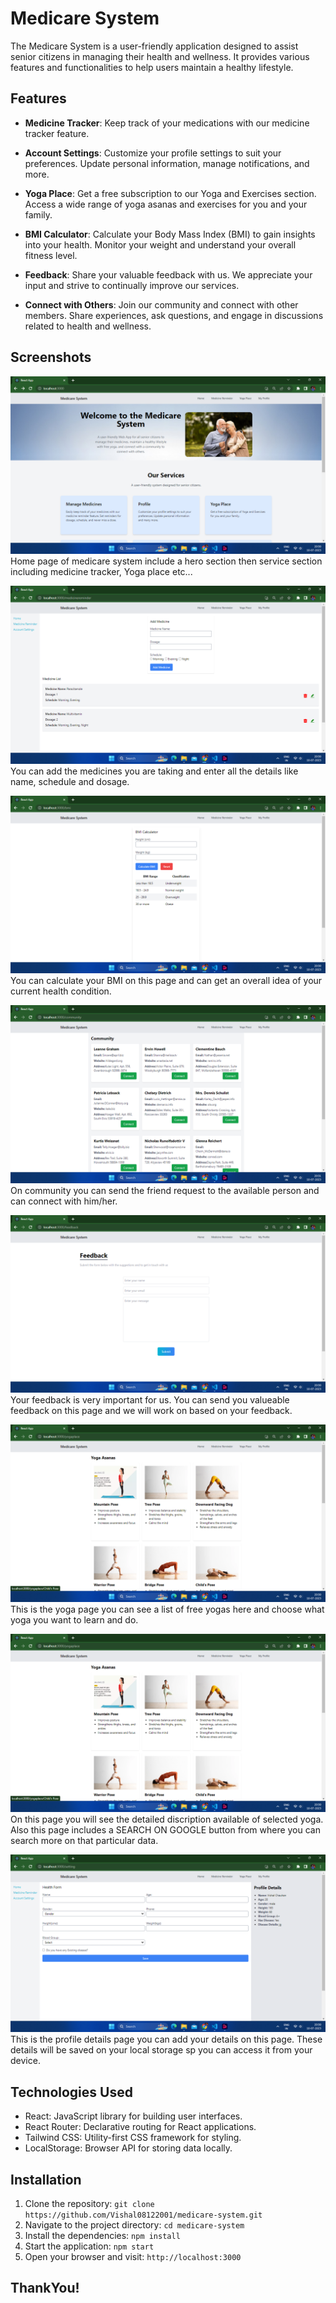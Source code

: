 # Medicare System

The Medicare System is a user-friendly application designed to assist senior citizens in managing their health and wellness. It provides various features and functionalities to help users maintain a healthy lifestyle.

## Features

- **Medicine Tracker**: Keep track of your medications with our medicine tracker feature.

- **Account Settings**: Customize your profile settings to suit your preferences. Update personal information, manage notifications, and more.

- **Yoga Place**: Get a free subscription to our Yoga and Exercises section. Access a wide range of yoga asanas and exercises for you and your family.

- **BMI Calculator**: Calculate your Body Mass Index (BMI) to gain insights into your health. Monitor your weight and understand your overall fitness level.

- **Feedback**: Share your valuable feedback with us. We appreciate your input and strive to continually improve our services.

- **Connect with Others**: Join our community and connect with other members. Share experiences, ask questions, and engage in discussions related to health and wellness.

## Screenshots

![Home Page](src/Screenshots/Home.png)
Home page of medicare system include a hero section then service section including medicine tracker, Yoga place etc...

![Medicine Tracker](src/Screenshots/Add%20Med.png)
You can add the medicines you are taking and enter all the details like name, schedule and dosage.

![BMI Calculator](src/Screenshots/BMI.png)
You can calculate your BMI on this page and can get an overall idea of your current health condition.

![Community](src/Screenshots/Community.png)
On community you can send the friend request to the available person and can connect with him/her.

![Feedback](src/Screenshots/Feedback.png)
Your feedback is very important for us. You can send you valueable feedback on this page and we will work on based on your feedback.

![Yogas Page](src/Screenshots/Yoga.png)
This is the yoga page you can see a list of free yogas here and choose what yoga you want to learn and do.

![Yoga Detail Page](src/Screenshots/Yoga.png)
On this page you will see the detailed discription available of selected yoga. Also this page includes a SEARCH ON GOOGLE button from where you can search more on that particular data.

![Yoga ](src/Screenshots/Profile.png)
This is the profile details page you can add your details on this page. These details will be saved on your local storage sp you can access it from your device.

## Technologies Used

- React: JavaScript library for building user interfaces.
- React Router: Declarative routing for React applications.
- Tailwind CSS: Utility-first CSS framework for styling.
- LocalStorage: Browser API for storing data locally.

## Installation

1. Clone the repository: `git clone https://github.com/Vishal08122001/medicare-system.git`
2. Navigate to the project directory: `cd medicare-system`
3. Install the dependencies: `npm install`
4. Start the application: `npm start`
5. Open your browser and visit: `http://localhost:3000`

## ThankYou!

